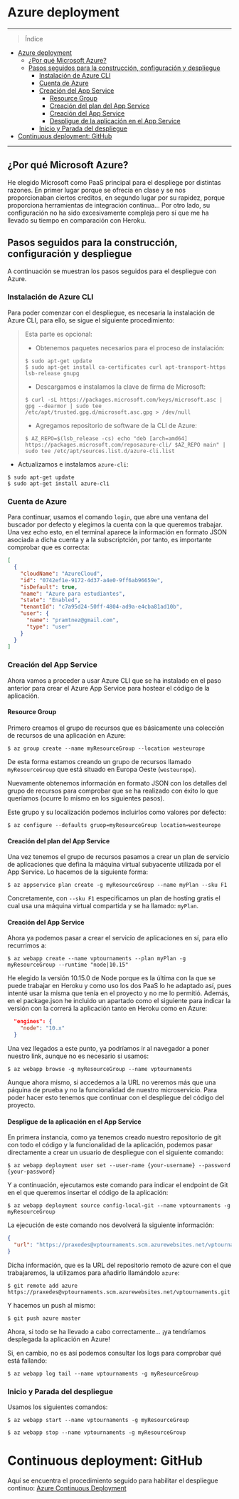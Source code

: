 # Azure deployment

___________________________________

> Índice 

<!--ts-->
- [Azure deployment](#azure-deployment)
  - [¿Por qué Microsoft Azure?](#%c2%bfpor-qu%c3%a9-microsoft-azure)
  - [Pasos seguidos para la construcción, configuración y despliegue](#pasos-seguidos-para-la-construcci%c3%b3n-configuraci%c3%b3n-y-despliegue)
    - [Instalación de Azure CLI](#instalaci%c3%b3n-de-azure-cli)
    - [Cuenta de Azure](#cuenta-de-azure)
    - [Creación del App Service](#creaci%c3%b3n-del-app-service)
      - [Resource Group](#resource-group)
      - [Creación del plan del App Service](#creaci%c3%b3n-del-plan-del-app-service)
      - [Creación del App Service](#creaci%c3%b3n-del-app-service-1)
      - [Despligue de la aplicación en el App Service](#despligue-de-la-aplicaci%c3%b3n-en-el-app-service)
    - [Inicio y Parada del despliegue](#inicio-y-parada-del-despliegue)
- [Continuous deployment: GitHub](#continuous-deployment-github)
<!--te-->

__________________________________________

## ¿Por qué Microsoft Azure?

He elegido Microsoft como PaaS principal para el despliege por distintas razones. En primer lugar porque se ofrecía en clase y se nos proporcionaban ciertos creditos, en segundo lugar por su rapidez, porque proporciona herramientas de integración continua... Por otro lado, su configuración no ha sido excesivamente compleja pero sí que me ha llevado su tiempo en comparación con Heroku.

## Pasos seguidos para la construcción, configuración y despliegue

A continuación se muestran los pasos seguidos para el despliegue con Azure.

### Instalación de Azure CLI

<a name="instalacion"></a>

Para poder comenzar con el despliegue, es necesaria la instalación de Azure CLI, para ello, se sigue el siguiente procedimiento:

> Esta parte es opcional:
>
>- Obtenemos paquetes necesarios para el proceso de instalación:
>```shell
>$ sudo apt-get update
>$ sudo apt-get install ca-certificates curl apt-transport-https lsb-release gnupg
>```  
>- Descargamos e instalamos la clave de firma de Microsoft:  
>```shell
>$ curl -sL https://packages.microsoft.com/keys/microsoft.asc | gpg --dearmor | sudo tee /etc/apt/trusted.gpg.d/microsoft.asc.gpg > /dev/null
>```
>- Agregamos repositorio de software de la CLI de Azure:
>```shell
>$ AZ_REPO=$(lsb_release -cs) echo "deb [arch=amd64] https://packages.microsoft.com/reposazure-cli/ $AZ_REPO main" | sudo tee /etc/apt/sources.list.d/azure-cli.list
>```

- Actualizamos e instalamos ```azure-cli```:
```shell
$ sudo apt-get update
$ sudo apt-get install azure-cli
```

### Cuenta de Azure

<a name="cuenta"></a>


Para continuar, usamos el comando ```login```, que abre una ventana del buscador por defecto y elegimos la cuenta con la que queremos trabajar. Una vez echo esto, en el terminal aparece la información en formato JSON asociada a dicha cuenta y a la subscriptción, por tanto, es importante comprobar que es correcta:
```JSON
[
  {
    "cloudName": "AzureCloud",
    "id": "0742ef1e-9172-4d37-a4e0-9ff6ab96659e",
    "isDefault": true,
    "name": "Azure para estudiantes",
    "state": "Enabled",
    "tenantId": "c7a95d24-50ff-4804-ad9a-e4cba81ad10b",
    "user": {
      "name": "pramtnez@gmail.com",
      "type": "user"
    }
  }
]
```


### Creación del App Service

<a name="appserv"></a>

Ahora vamos a proceder a usar Azure CLI que se ha instalado en el paso anterior para crear el Azure App Service para hostear el código de la aplicación.

#### Resource Group

<a name="g"></a>

Primero creamos el grupo de recursos que es básicamente una colección de recursos de una aplicación en Azure:

```shell
$ az group create --name myResourceGroup --location westeurope
```

De esta forma estamos creando un grupo de recursos llamado ```myResourceGroup``` que está situado en Europa Oeste (```westeurope```).

Nuevamente obtenemos información en formato JSON con los detalles del grupo de recursos para comprobar que se ha realizado con éxito lo que queríamos (ocurre lo mismo en los siguientes pasos).

Este grupo y su localización podemos incluirlos como valores por defecto:

```shell
$ az configure --defaults gruop=myResourceGroup location=westeurope
```

#### Creación del plan del App Service

<a name="p"></a>

Una vez tenemos el grupo de recursos pasamos a crear un plan de servicio de aplicaciones que defina la máquina virtual subyacente utilizada por el App Service. Lo hacemos de la siguiente forma:

```shell
$ az appservice plan create -g myResourceGroup --name myPlan --sku F1
```

Concretamente, con ```--sku F1``` especificamos un plan de hosting gratis el cual usa una máquina virtual compartida y se ha llamado: ```myPlan```.

#### Creación del App Service

<a name="ap"></a>

Ahora ya podemos pasar a crear el servicio de aplicaciones en sí, para ello recurrimos a:

```shell
$ az webapp create --name vptournaments --plan myPlan -g myResourceGroup --runtime "node|10.15"
```

He elegido la versión 10.15.0 de Node porque es la última con la que se puede trabajar en Heroku y como uso los dos PaaS lo he adaptado así, pues intenté usar la misma que tenía en el proyecto y no me lo permitió. Además, en el package.json he incluido un apartado como el siguiente para indicar la versión con la correrá la aplicación tanto en Heroku como en Azure:

```JSON
  "engines": {
    "node": "10.x"
  }
```

Una vez llegados a este punto, ya podríamos ir al navegador a poner nuestro link, aunque no es necesario si usamos:

```shell
$ az webapp browse -g myResourceGroup --name vptournaments
```

Aunque ahora mismo, si accedemos a la URL no veremos más que una páquina de prueba y no la funcionalidad de nuestro microservicio. Para poder hacer esto tenemos que continuar con el despliegue del código del proyecto.

#### Despligue de la aplicación en el App Service

<a name="deploy"></a>

En primera instancia, como ya tenemos creado nuestro repositorio de git con todo el código y la funcionalidad de la aplicación, podemos pasar directamente a crear un usuario de despliegue con el siguiente comando:

```shell
$ az webapp deployment user set --user-name {your-username} --password {your-password}
```
Y a continuación, ejecutamos este comando para indicar el endpoint de Git en el que queremos insertar el código de la aplicación:

```shell
$ az webapp deployment source config-local-git --name vptournaments -g myResourceGroup
```

La ejecución de este comando nos devolverá la siguiente información:

```JSON
{
  "url": "https://praxedes@vptournaments.scm.azurewebsites.net/vptournaments.git"
}
```

Dicha información, que es la URL del repositorio remoto de azure con el que trabajaremos, la utilizamos para añadirlo llamándolo ```azure```:

```shell
$ git remote add azure https://praxedes@vptournaments.scm.azurewebsites.net/vptournaments.git
```

Y hacemos un push al mismo:

```shell
$ git push azure master
```

Ahora, si todo se ha llevado a cabo correctamente... ¡ya tendríamos desplegada la aplicación en Azure!

Si, en cambio, no es así podemos consultar los logs para comprobar qué está fallando:

```shell
$ az webapp log tail --name vptournaments -g myResourceGroup
```

### Inicio y Parada del despliegue

<a name="init"></a>


Usamos los siguientes comandos:

```shell
$ az webapp start --name vptournaments -g myResourceGroup

$ az webapp stop --name vptournaments -g myResourceGroup
```

# Continuous deployment: GitHub

<a name="git"></a>

Aquí se encuentra el procedimiento seguido para habilitar el despliegue continuo: [Azure Continuous Deployment](https://pramartinez.github.io/IV_project/azure_continuous_deploy)